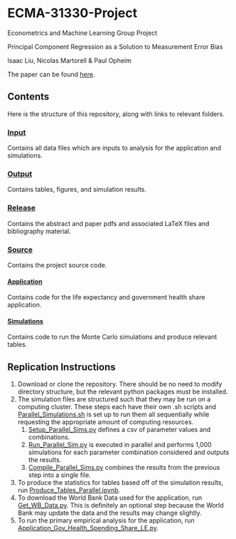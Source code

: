 # ECMA-31330-Project

Econometrics and Machine Learning Group Project

Principal Component Regression as a Solution to Measurement Error Bias

Isaac Liu, Nicolas Martorell \& Paul Opheim

The paper can be found [here](Release/PCR_and_Measurement_Error.pdf).

## Contents

Here is the structure of this repository, along with links to relevant folders.

### [Input](Input)

Contains all data files which are inputs to analysis for the application and simulations.

### [Output](Output)

Contains tables, figures, and simulation results.

### [Release](Release)

Contains the abstract and paper pdfs and associated LaTeX files and bibliography material.

### [Source](Source)

Contains the project source code.

#### [Application](Source/Application)

Contains code for the life expectancy and government health share application.

#### [Simulations](Source/Simulations)

Contains code to run the Monte Carlo simulations and produce relevant tables.

## Replication Instructions

1. Download or clone the repository. There should be no need to modify directory structure, but the relevant python packages must be installed.
2. The simulation files are structured such that they may be run on a computing cluster. These steps each have their own .sh scripts and [Parallel_Simulations.sh](Source/Simulations/Parallel_Simulations.sh) is set up to run them all sequentially while requesting the appropriate amount of computing resources.
   1. [Setup_Parallel_Sims.py](Source/Simulations/Setup_Parallel_Sims.py) defines a csv of parameter values and combinations.
   2. [Run_Parallel_Sim.py](Source/Simulations/Run_Parallel_Sim.py) is executed in parallel and performs 1,000 simulations for each parameter combination considered and outputs the results.
   3. [Compile_Parallel_Sims.py](Source/Simulations/Compile_Parallel_Sims.py) combines the results from the previous step into a single file.
3. To produce the statistics for tables based off of the simulation results, run [Produce_Tables_Parallel.ipynb](Source/Simulations/Produce_Tables_Parallel.ipynb).
4. To download the World Bank Data used for the application, run [Get_WB_Data.py](Source/Application/Get_WB_Data.py). This is definitely an optional step because the World Bank may update the data and the results may change slightly.
5. To run the primary empirical analysis for the application, run [Application_Gov_Health_Spending_Share_LE.py](Source/Application/Application_Gov_Health_Spending_Share_LE.py).
